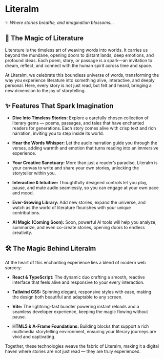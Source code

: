 
# Literalm

✨ *Where stories breathe, and imagination blossoms…*

## 🌿 The Magic of Literature

Literature is the timeless art of weaving words into worlds. It carries us beyond the mundane, opening doors to distant lands, deep emotions, and profound ideas. Each poem, story, or passage is a spark—an invitation to dream, reflect, and connect with the human spirit across time and space.  

At Literalm, we celebrate this boundless universe of words, transforming the way you experience literature into something alive, interactive, and deeply personal. Here, every story is not just read, but felt and heard, bringing a new dimension to the joy of storytelling.

## ✨ Features That Spark Imagination

- **Dive Into Timeless Stories:** Explore a carefully chosen collection of literary gems — poems, passages, and tales that have enchanted readers for generations. Each story comes alive with crisp text and rich narration, inviting you to step inside its world.

- **Hear the Words Whisper:** Let the audio narration guide you through the verses, adding warmth and emotion that turns reading into an immersive experience.

- **Your Creative Sanctuary:** More than just a reader’s paradise, Literalm is your canvas to write and share your own stories, unlocking the storyteller within you.

- **Interactive & Intuitive:** Thoughtfully designed controls let you play, pause, and mute audio seamlessly, so you can engage at your own pace and mood.

- **Ever-Growing Library:** Add new stories, expand the universe, and watch as the world of literature flourishes with your unique contributions.

- **AI Magic (Coming Soon):** Soon, powerful AI tools will help you analyze, summarize, and even co-create stories, opening doors to endless creativity.


## 🛠 The Magic Behind Literalm

At the heart of this enchanting experience lies a blend of modern web sorcery:

- **React & TypeScript:** The dynamic duo crafting a smooth, reactive interface that feels alive and responsive to your every interaction.

- **Tailwind CSS:** Spinning elegant, responsive styles with ease, making the design both beautiful and adaptable to any screen.

- **Vite:** The lightning-fast bundler powering instant reloads and a seamless developer experience, keeping the magic flowing without pause.

- **HTML5 & A-Frame Foundations:** Building blocks that support a rich multimedia storytelling environment, ensuring your literary journeys are vivid and captivating.

Together, these technologies weave the fabric of Literalm, making it a digital haven where stories are not just read — they are truly experienced.


